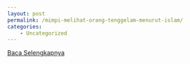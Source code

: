 ```yaml
---
layout: post
permalink: /mimpi-melihat-orang-tenggelam-menurut-islam/
categories:
    - Uncategorized
---
```


[Baca Selengkapnya](/09)